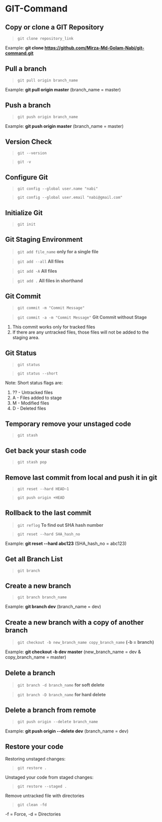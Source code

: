 # GIT-Command

## Copy or clone a GIT Repository
> `git clone repository_link`

Example: **git clone https://github.com/Mirza-Md-Golam-Nabi/git-command.git**

## Pull a branch
> `git pull origin branch_name`

Example: **git pull origin master** (branch_name = master)

## Push a branch
> `git push origin branch_name`

Example: **git push origin master** (branch_name = master)

## Version Check
> `git --version`

> `git -v`

## Configure Git
> `git config --global user.name "nabi"`

> `git config --global user.email "nabi@gmail.com"`

## Initialize Git
> `git init`

## Git Staging Environment
> `git add file_name` **only for a single file**

> `git add --all` **All files**

> `git add -A` **All files**

> `git add .` **All files in shorthand**

## Git Commit
> `git commit -m "Commit Message"`

> `git commit -a -m "Commit Message"` **Git Commit without Stage**

1. This commit works only for tracked files
2. If there are any untracked files, those files will not be added to the staging area.

## Git Status
> `git status`

> `git status --short`

Note: Short status flags are:
1. ?? - Untracked files
2. A - Files added to stage
3. M - Modified files
4. D - Deleted files

## Temporary remove your unstaged code
> `git stash`

## Get back your stash code
> `git stash pop`

## Remove last commit from local and push it in git
> `git reset --hard HEAD~1`

> `git push origin +HEAD`

## Rollback to the last commit
> `git reflog` **To find out SHA hash number**

> `git reset --hard SHA_hash_no`

Example: **git reset --hard abc123** (SHA_hash_no = abc123) 

## Get all Branch List
> `git branch`

## Create a new branch
> `git branch branch_name`

Example: **git branch dev** (branch_name = dev)

## Create a new branch with a copy of another branch
> `git checkout -b new_branch_name copy_branch_name` **(-b = branch)**

Example: **git checkout -b dev master** (new_branch_name = dev & copy_branch_name = master)

## Delete a branch
> `git branch -d branch_name` **for soft delete**

> `git branch -D branch_name` **for hard delete**

## Delete a branch from remote
> `git push origin --delete branch_name`

Example: **git push origin --delete dev** (branch_name = dev)

## Restore your code
Restoring unstaged changes:
> `git restore .`

Unstaged your code from staged changes:
> `git restore --staged .`

Remove untracked file with directories
> `git clean -fd`

-f = Force, -d = Directories
